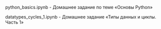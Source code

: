 python_basics.ipynb - Домашнее задание по теме «Основы Python» 

datatypes_cycles_1.ipynb - Домашнее задание «Типы данных и циклы. Часть 1»
